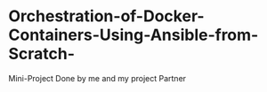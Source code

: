 # Orchestration-of-Docker-Containers-Using-Ansible-from-Scratch-
Mini-Project Done by me and my project Partner
